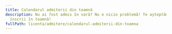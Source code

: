 ```yaml
---
title: Calendarul admiterii din toamnă
description: Nu ai fost admis în vară? Nu e nicio problemă! Te așteptăm să te
  înscrii în toamnă!
fullPath: licenta/admitere/calendarul-admiterii-din-toamna
---
```

<Timeline slug="admitere-licență-septembrie-2021"></Timeline>

<Attachment label="Pentru mai multe detalii sau informații despre admiterea la învățământul la distanță sau cu frecvență redusă, te rugăm să accesezi acest link." external="http://upt.ro/Informatii_admitere-licenta_1536_ro.html"></Attachment>